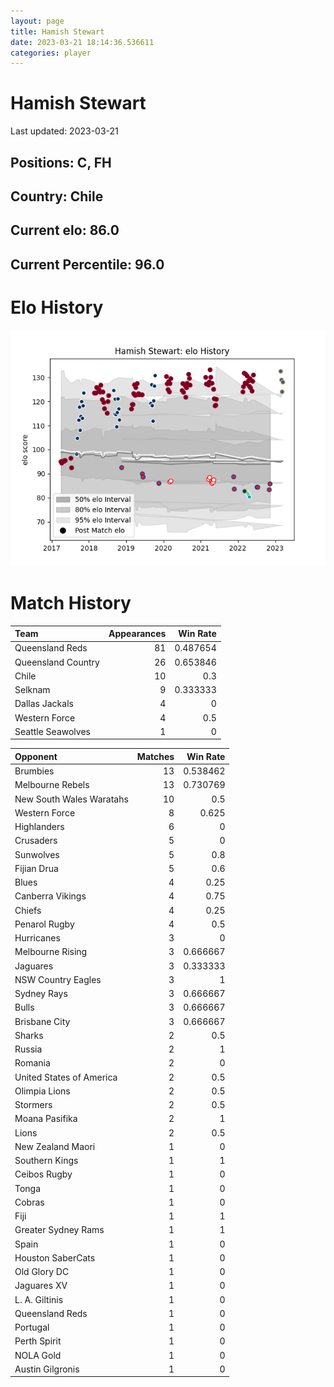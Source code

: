```yaml
---  
layout: page  
title: Hamish Stewart  
date: 2023-03-21 18:14:36.536611  
categories: player  
---
```

# Hamish Stewart


Last updated: 2023-03-21
## Positions: C, FH

## Country: Chile

## Current elo: 86.0

## Current Percentile: 96.0

# Elo History


![elo history](history_HamishStewart.png)
# Match History


| Team               |   Appearances |   Win Rate |
|:-------------------|--------------:|-----------:|
| Queensland Reds    |            81 |   0.487654 |
| Queensland Country |            26 |   0.653846 |
| Chile              |            10 |   0.3      |
| Selknam            |             9 |   0.333333 |
| Dallas Jackals     |             4 |   0        |
| Western Force      |             4 |   0.5      |
| Seattle Seawolves  |             1 |   0        |

| Opponent                 |   Matches |   Win Rate |
|:-------------------------|----------:|-----------:|
| Brumbies                 |        13 |   0.538462 |
| Melbourne Rebels         |        13 |   0.730769 |
| New South Wales Waratahs |        10 |   0.5      |
| Western Force            |         8 |   0.625    |
| Highlanders              |         6 |   0        |
| Crusaders                |         5 |   0        |
| Sunwolves                |         5 |   0.8      |
| Fijian Drua              |         5 |   0.6      |
| Blues                    |         4 |   0.25     |
| Canberra Vikings         |         4 |   0.75     |
| Chiefs                   |         4 |   0.25     |
| Penarol Rugby            |         4 |   0.5      |
| Hurricanes               |         3 |   0        |
| Melbourne Rising         |         3 |   0.666667 |
| Jaguares                 |         3 |   0.333333 |
| NSW Country Eagles       |         3 |   1        |
| Sydney Rays              |         3 |   0.666667 |
| Bulls                    |         3 |   0.666667 |
| Brisbane City            |         3 |   0.666667 |
| Sharks                   |         2 |   0.5      |
| Russia                   |         2 |   1        |
| Romania                  |         2 |   0        |
| United States of America |         2 |   0.5      |
| Olimpia Lions            |         2 |   0.5      |
| Stormers                 |         2 |   0.5      |
| Moana Pasifika           |         2 |   1        |
| Lions                    |         2 |   0.5      |
| New Zealand Maori        |         1 |   0        |
| Southern Kings           |         1 |   1        |
| Ceibos Rugby             |         1 |   0        |
| Tonga                    |         1 |   0        |
| Cobras                   |         1 |   0        |
| Fiji                     |         1 |   1        |
| Greater Sydney Rams      |         1 |   1        |
| Spain                    |         1 |   0        |
| Houston SaberCats        |         1 |   0        |
| Old Glory DC             |         1 |   0        |
| Jaguares XV              |         1 |   0        |
| L. A. Giltinis           |         1 |   0        |
| Queensland Reds          |         1 |   0        |
| Portugal                 |         1 |   0        |
| Perth Spirit             |         1 |   0        |
| NOLA Gold                |         1 |   0        |
| Austin Gilgronis         |         1 |   0        |